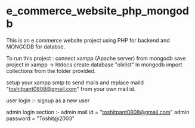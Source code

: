 # e_commerce_website_php_mongodb
This is an e commerce website project using PHP for backend and MONGODB for databse.

To run this project :
connect xampp (Apache server) from mongodb
save project in xampp -> htdocs
create database "olxlist" in mongodb
import collections from the folder provided.

setup your xampp smtp to send mails and replace maild "toshitpant0808@gmail.com" from your own mail id.

user login :-
signup as a new user

admin login section :- 
admin mail id = "toshitpant0808@gmail.com"
admin password = "Toshit@2003"
